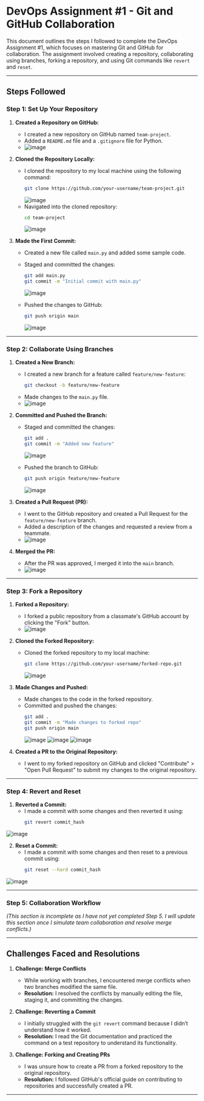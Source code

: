 # DevOps Assignment #1 - Git and GitHub Collaboration

This document outlines the steps I followed to complete the DevOps Assignment #1, which focuses on mastering Git and GitHub for collaboration. The assignment involved creating a repository, collaborating using branches, forking a repository, and using Git commands like `revert` and `reset`.

---

## Steps Followed

### Step 1: Set Up Your Repository

1. **Created a Repository on GitHub:**
   - I created a new repository on GitHub named `team-project`.
   - Added a `README.md` file and a `.gitignore` file for Python.
   - ![image](https://github.com/user-attachments/assets/9cdbf1b7-f8c7-4d29-923a-2c01d035df87)


2. **Cloned the Repository Locally:**
   - I cloned the repository to my local machine using the following command:
     ```bash
     git clone https://github.com/your-username/team-project.git
     ```
     ![image](https://github.com/user-attachments/assets/dfafe15b-099a-45f5-b14d-528f7dead3bb)
   - Navigated into the cloned repository:
     ```bash
     cd team-project
     ```
     ![image](https://github.com/user-attachments/assets/5b21bb9d-3c15-4175-b13a-ae9e0737a944)


3. **Made the First Commit:**
   - Created a new file called `main.py` and added some sample code.
   - Staged and committed the changes:
     ```bash
     git add main.py
     git commit -m "Initial commit with main.py"
     ```
     ![image](https://github.com/user-attachments/assets/636ccfc2-6480-443b-acf8-6b6fbf8e13da)
    
   - Pushed the changes to GitHub:
     ```bash
     git push origin main
     ```
      ![image](https://github.com/user-attachments/assets/75471816-5b00-4aaa-a7e5-5113823666d1)


---

### Step 2: Collaborate Using Branches

1. **Created a New Branch:**
   - I created a new branch for a feature called `feature/new-feature`:
     ```bash
     git checkout -b feature/new-feature
     ```
   - Made changes to the `main.py` file.
   - ![image](https://github.com/user-attachments/assets/706f8491-2273-4a15-96b3-24e38d15399c)


2. **Committed and Pushed the Branch:**
   - Staged and committed the changes:
     ```bash
     git add .
     git commit -m "Added new feature"
     ```
     ![image](https://github.com/user-attachments/assets/7826a252-b6e5-44f5-b3a6-b4175cebafc9)

   - Pushed the branch to GitHub:
     ```bash
     git push origin feature/new-feature
     ```
     ![image](https://github.com/user-attachments/assets/a27536af-a370-4921-9fc5-3fae341784de)


3. **Created a Pull Request (PR):**
   - I went to the GitHub repository and created a Pull Request for the `feature/new-feature` branch.
   - Added a description of the changes and requested a review from a teammate.
   - ![image](https://github.com/user-attachments/assets/aa2e455e-5d99-48ff-9ef1-d1f23940a313)


4. **Merged the PR:**
   - After the PR was approved, I merged it into the `main` branch.
   - ![image](https://github.com/user-attachments/assets/350d11d4-4143-422e-a330-f865a937b168)


---


### Step 3: Fork a Repository

1. **Forked a Repository:**
   - I forked a public repository from a classmate's GitHub account by clicking the "Fork" button.
   - ![image](https://github.com/user-attachments/assets/2d5394fd-2a23-488d-89fc-1c63c413f00c)


2. **Cloned the Forked Repository:**
   - Cloned the forked repository to my local machine:
     ```bash
     git clone https://github.com/your-username/forked-repo.git
     ```
     ![image](https://github.com/user-attachments/assets/37e7650b-08f0-45a2-9bc3-ada68bb29949)


3. **Made Changes and Pushed:**
   - Made changes to the code in the forked repository.
   - Committed and pushed the changes:
     ```bash
     git add .
     git commit -m "Made changes to forked repo"
     git push origin main
     ```
     ![image](https://github.com/user-attachments/assets/5adea1e3-aea3-41bc-a311-34f03dacdd8a)
     ![image](https://github.com/user-attachments/assets/2c9c9999-9b53-44ae-95a9-7e07436c376d)
     ![image](https://github.com/user-attachments/assets/b5d2101d-9797-46c6-bd8b-85262256378b)

4. **Created a PR to the Original Repository:**
   - I went to my forked repository on GitHub and clicked "Contribute" > "Open Pull Request" to submit my changes to the original repository.

---

### Step 4: Revert and Reset

1. **Reverted a Commit:**
   - I made a commit with some changes and then reverted it using:
     ```bash
     git revert commit_hash
     ```
![image](https://github.com/user-attachments/assets/067bcf25-57f3-4d66-a667-252db726e57a)

2. **Reset a Commit:**
   - I made a commit with some changes and then reset to a previous commit using:
     ```bash
     git reset --hard commit_hash
     ```
![image](https://github.com/user-attachments/assets/7a0b04d8-699a-4565-8c72-490d3154ef2d)

---

### Step 5: Collaboration Workflow

*(This section is incomplete as I have not yet completed Step 5. I will update this section once I simulate team collaboration and resolve merge conflicts.)*

---


## Challenges Faced and Resolutions

1. **Challenge: Merge Conflicts**
   - While working with branches, I encountered merge conflicts when two branches modified the same file.
   - **Resolution:** I resolved the conflicts by manually editing the file, staging it, and committing the changes.

2. **Challenge: Reverting a Commit**
   - I initially struggled with the `git revert` command because I didn’t understand how it worked.
   - **Resolution:** I read the Git documentation and practiced the command on a test repository to understand its functionality.

3. **Challenge: Forking and Creating PRs**
   - I was unsure how to create a PR from a forked repository to the original repository.
   - **Resolution:** I followed GitHub's official guide on contributing to repositories and successfully created a PR.

---

